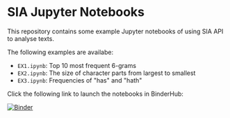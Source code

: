 # SIA Jupyter Notebooks

This repository contains some example Jupyter notebooks of using SIA API to analyse texts.

The following examples are availabe:

- `EX1.ipynb`: Top 10 most frequent 6-grams
- `EX2.ipynb`: The size of character parts from largest to smallest
- `EX3.ipynb`: Frequencies of "has" and "hath"

Click the following link to launch the notebooks in BinderHub:

[![Binder](https://binderhub.rc.nectar.org.au/badge_logo.svg)](https://binderhub.rc.nectar.org.au/v2/gh/Systemik-Solutions/sia-api-jupyter-notebook-demo/main)
